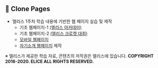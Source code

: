## 📃 Clone Pages 

- 엘리스 1주차 학습 내용에 기반한 웹 페이지 실습 및 제작
    - 기초 웹페이지-1 [(엘리스 아카데미)](http://bky373.kdt-gitlab.elice.io/clone-pages/elice/elice-index.html)
    - 기초 웹페이지-2 [(엘리스 크로켓 대회)]()
    - [모바일 웹페이지]()<br /> 
    - [자기소개 웹페이지](http://bky373.kdt-gitlab.elice.io/about-me/) 제작

※ 엘리스가 제공한 학습 자료, 콘텐츠의 저작권은 엘리스에 있습니다. **COPYRIGHT 2016-2020. ELICE ALL RIGHTS RESERVED.**
